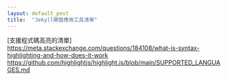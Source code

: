 ```yaml
---
layout: default_post
title:  "Jekyll開發應用工具清單"
---
```


[支援程式碼高亮的清單]
https://meta.stackexchange.com/questions/184108/what-is-syntax-highlighting-and-how-does-it-work
https://github.com/highlightjs/highlight.js/blob/main/SUPPORTED_LANGUAGES.md




